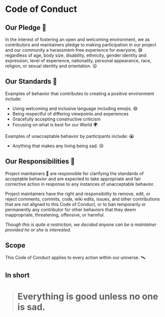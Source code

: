# Code of Conduct

## Our Pledge :book: 

In the interest of fostering an open and welcoming environment, we as contributors and maintainers pledge to making participation in our project and our community a harassment-free experience for everyone, :sweat_smile: regardless of age, body size, disability, ethnicity, gender identity and expression, level of experience, nationality, personal appearance, race, religion, or sexual identity and orientation. :open_mouth: 

## Our Standards :statue_of_liberty: 

Examples of behavior that contributes to creating a positive environment include:

* Using welcoming and inclusive language including emojis. :smile: 
* Being respectful of differing viewpoints and experiences
* Gracefully accepting constructive criticism
* Focusing on what is best for our World :earth_africa: 

Examples of unacceptable behavior by participants include: :sob: 

* Anything that makes any living being sad. :cry: 

## Our Responsibilities :muscle: 

Project maintainers :mushroom: are responsible for clarifying the standards of acceptable behavior and are expected to take appropriate and fair corrective action in response to any instances of unacceptable behavior.

Project maintainers have the right and responsibility to remove, edit, or reject comments, commits, code, wiki edits, issues, and other contributions that are not aligned to this Code of Conduct, or to ban temporarily or permanently any contributor for other behaviors that they deem inappropriate, threatening, offensive, or harmful. 

_Though this is quite a restriction, we decided anyone can be a maintainer provided he or she is interested._

## Scope

This Code of Conduct applies to every action within our universe. :artificial_satellite: 

## In short

> # Everything is good unless no one is sad. 
